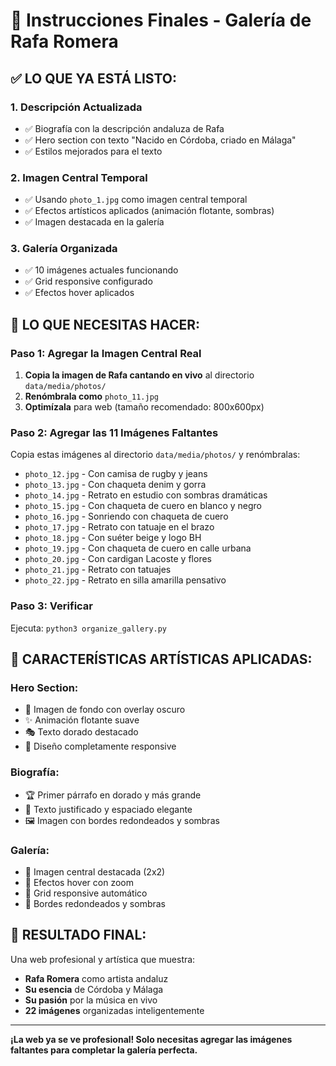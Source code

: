 # 🎤 Instrucciones Finales - Galería de Rafa Romera

## ✅ **LO QUE YA ESTÁ LISTO:**

### 1. **Descripción Actualizada**
- ✅ Biografía con la descripción andaluza de Rafa
- ✅ Hero section con texto "Nacido en Córdoba, criado en Málaga"
- ✅ Estilos mejorados para el texto

### 2. **Imagen Central Temporal**
- ✅ Usando `photo_1.jpg` como imagen central temporal
- ✅ Efectos artísticos aplicados (animación flotante, sombras)
- ✅ Imagen destacada en la galería

### 3. **Galería Organizada**
- ✅ 10 imágenes actuales funcionando
- ✅ Grid responsive configurado
- ✅ Efectos hover aplicados

## 🎯 **LO QUE NECESITAS HACER:**

### **Paso 1: Agregar la Imagen Central Real**
1. **Copia la imagen de Rafa cantando en vivo** al directorio `data/media/photos/`
2. **Renómbrala como** `photo_11.jpg`
3. **Optimízala** para web (tamaño recomendado: 800x600px)

### **Paso 2: Agregar las 11 Imágenes Faltantes**
Copia estas imágenes al directorio `data/media/photos/` y renómbralas:

- `photo_12.jpg` - Con camisa de rugby y jeans
- `photo_13.jpg` - Con chaqueta denim y gorra  
- `photo_14.jpg` - Retrato en estudio con sombras dramáticas
- `photo_15.jpg` - Con chaqueta de cuero en blanco y negro
- `photo_16.jpg` - Sonriendo con chaqueta de cuero
- `photo_17.jpg` - Retrato con tatuaje en el brazo
- `photo_18.jpg` - Con suéter beige y logo BH
- `photo_19.jpg` - Con chaqueta de cuero en calle urbana
- `photo_20.jpg` - Con cardigan Lacoste y flores
- `photo_21.jpg` - Retrato con tatuajes
- `photo_22.jpg` - Retrato en silla amarilla pensativo

### **Paso 3: Verificar**
Ejecuta: `python3 organize_gallery.py`

## 🎨 **CARACTERÍSTICAS ARTÍSTICAS APLICADAS:**

### **Hero Section:**
- 🌟 Imagen de fondo con overlay oscuro
- ✨ Animación flotante suave
- 🎭 Texto dorado destacado
- 📱 Diseño completamente responsive

### **Biografía:**
- 🏆 Primer párrafo en dorado y más grande
- 📖 Texto justificado y espaciado elegante
- 🖼️ Imagen con bordes redondeados y sombras

### **Galería:**
- 🎯 Imagen central destacada (2x2)
- 🎪 Efectos hover con zoom
- 📐 Grid responsive automático
- 🎨 Bordes redondeados y sombras

## 🚀 **RESULTADO FINAL:**

Una web profesional y artística que muestra:
- **Rafa Romera** como artista andaluz
- **Su esencia** de Córdoba y Málaga
- **Su pasión** por la música en vivo
- **22 imágenes** organizadas inteligentemente

---

**¡La web ya se ve profesional! Solo necesitas agregar las imágenes faltantes para completar la galería perfecta.**
